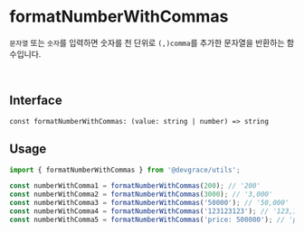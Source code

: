 # formatNumberWithCommas

`문자열` 또는 `숫자`를 입력하면 숫자를 천 단위로 `(,)comma`를 추가한 문자열을 반환하는 함수입니다.

<br />

## Interface
```tsx
const formatNumberWithCommas: (value: string | number) => string
```

## Usage
```ts
import { formatNumberWithCommas } from '@devgrace/utils';

const numberWithComma1 = formatNumberWithCommas(200); // '200'
const numberWithComma2 = formatNumberWithCommas(3000); // '3,000'
const numberWithComma3 = formatNumberWithCommas('50000'); // '50,000'
const numberWithComma4 = formatNumberWithCommas('123123123'); // '123,123,123'
const numberWithComma5 = formatNumberWithCommas('price: 500000'); // 'price: 500,000'
```